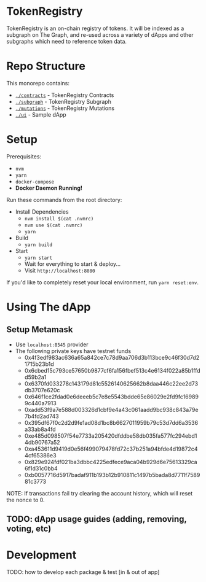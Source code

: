 # TokenRegistry
TokenRegistry is an on-chain registry of tokens. It will be indexed as a subgraph on The Graph, and re-used across a variety of dApps and other subgraphs which need to reference token data.

# Repo Structure
This monorepo contains:
* [`./contracts`](./contracts) - TokenRegistry Contracts  
* [`./subgraph`](./subgraph) - TokenRegistry Subgraph  
* [`./mutations`](./mutations) - TokenRegistry Mutations  
* [`./ui`](./ui) - Sample dApp

# Setup
Prerequisites:  
* `nvm`  
* `yarn`  
* `docker-compose`  
* **Docker Daemon Running!**

Run these commands from the root directory:  
* Install Dependencies  
  * `nvm install $(cat .nvmrc)`  
  * `nvm use $(cat .nvmrc)`  
  * `yarn`  
* Build  
  * `yarn build`  
* Start  
  * `yarn start`  
  * Wait for everything to start & deploy...
  * Visit `http://localhost:8080`

If you'd like to completely reset your local environment, run `yarn reset:env`.  

# Using The dApp
## Setup Metamask  
* Use `localhost:8545` provider  
* The following private keys have testnet funds  
  * 0x4f3edf983ac636a65a842ce7c78d9aa706d3b113bce9c46f30d7d21715b23b1d
  * 0x6cbed15c793ce57650b9877cf6fa156fbef513c4e6134f022a85b1ffdd59b2a1
  * 0x6370fd033278c143179d81c5526140625662b8daa446c22ee2d73db3707e620c
  * 0x646f1ce2fdad0e6deeeb5c7e8e5543bdde65e86029e2fd9fc169899c440a7913
  * 0xadd53f9a7e588d003326d1cbf9e4a43c061aadd9bc938c843a79e7b4fd2ad743
  * 0x395df67f0c2d2d9fe1ad08d1bc8b6627011959b79c53d7dd6a3536a33ab8a4fd
  * 0xe485d098507f54e7733a205420dfddbe58db035fa577fc294ebd14db90767a52
  * 0xa453611d9419d0e56f499079478fd72c37b251a94bfde4d19872c44cf65386e3
  * 0x829e924fdf021ba3dbbc4225edfece9aca04b929d6e75613329ca6f1d31c0bb4
  * 0xb0057716d5917badaf911b193b12b910811c1497b5bada8d7711f758981c3773

NOTE: If transactions fail try clearing the account history, which will reset the nonce to 0.

## TODO: dApp usage guides (adding, removing, voting, etc)

# Development
TODO: how to develop each package & test [in & out of app]
